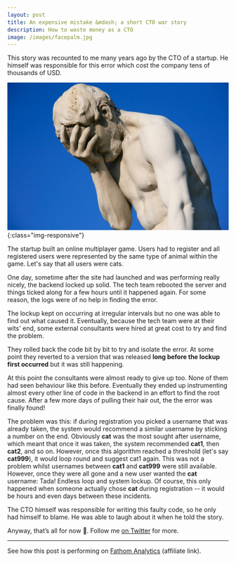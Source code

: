 ```yaml
---
layout: post
title: An expensive mistake &mdash; a short CTO war story 
description: How to waste money as a CTO
image: /images/facepalm.jpg
---
```


This story was recounted to me many years ago by the CTO of a startup. He himself was responsible for this error which cost the company tens of thousands of USD.

!['3D Secure als Bild'](/images/facepalm.jpg){:class="img-responsive"}

The startup built an online multiplayer game. Users had to register and all registered users were represented by the same type of animal within the game. Let's say that all users were cats.

One day, sometime after the site had launched and was performing really nicely, the backend locked up solid. The tech team rebooted the server and things ticked along for a few hours until it happened again. For some reason, the logs were of no help in finding the error.

The lockup kept on occurring at irregular intervals but no one was able to find out what caused it. Eventually, because the tech team were at their wits' end, some external consultants were hired at great cost to try and find the problem.

They rolled back the code bit by bit to try and isolate the error. At some point they reverted to a version that was released **long before the lockup first occurred** but it was still happening.

At this point the consultants were almost ready to give up too. None of them had seen behaviour like this before. Eventually they ended up instrumenting almost every other line of code in the backend in an effort to find the root cause. After a few more days of pulling their hair out, the the error was finally found! 

The problem was this: if during registration you picked a username that was already taken, the system would recommend a similar username by sticking a number on the end. Obviously **cat** was the most sought after username, which meant that once it was taken, the system recommended **cat1**, then **cat2**, and so on. However, once this algorithm reached a threshold (let's say **cat999**), it would loop round and suggest cat1 again. This was not a problem whilst usernames between **cat1** and **cat999** were still available. However, once they were all gone and a new user wanted the **cat** username: Tada! Endless loop and system lockup. Of course, this only happened when someone actually chose **cat** during registration -- it would be hours and even days between these incidents.

The CTO himself was responsible for writing this faulty code, so he only had himself to blame. He was able to laugh about it when he told the story.

Anyway, that’s all for now 👋. Follow me [on Twitter](https://twitter.com/wrede) for more.

---

See how this post is performing on [Fathom Analytics](https://app.usefathom.com/share/folzoonq/casparwre.de) (affiliate link). 